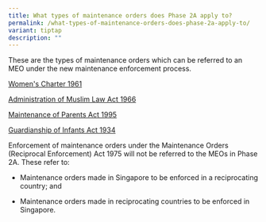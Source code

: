 ```yaml
---
title: What types of maintenance orders does Phase 2A apply to?
permalink: /what-types-of-maintenance-orders-does-phase-2a-apply-to/
variant: tiptap
description: ""
---
```

<p>These are the types of maintenance orders which can be referred to an
MEO under the new maintenance enforcement process.</p>
<p></p>
<p><a href="/women-s-charter-1961/" rel="noopener noreferrer nofollow" target="_blank">Women's Charter 1961</a>
</p>
<p></p>
<p><a href="/administration-of-muslim-law-act-1966/" rel="noopener noreferrer nofollow" target="_blank">Administration of Muslim Law Act 1966</a>
</p>
<p></p>
<p><a href="/maintenance-of-parents-act-1995/" rel="noopener noreferrer nofollow" target="_blank">Maintenance of Parents Act 1995</a>
</p>
<p></p>
<p><a href="/guardianship-of-infants-act-1934/" rel="noopener noreferrer nofollow" target="_blank">Guardianship of Infants Act 1934</a>
</p>
<p></p>
<p>Enforcement of maintenance orders under the Maintenance Orders (Reciprocal
Enforcement) Act 1975 will not be referred to the MEOs in Phase 2A. These
refer to:</p>
<p></p>
<ul data-tight="true" class="tight">
<li>
<p>Maintenance orders made in Singapore to be enforced in a reciprocating
country; and</p>
</li>
</ul>
<p></p>
<ul data-tight="true" class="tight">
<li>
<p>Maintenance orders made in reciprocating countries to be enforced in Singapore.</p>
</li>
</ul>
<p></p>